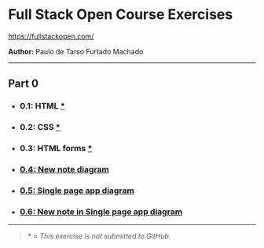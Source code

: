 # Full Stack Open Course Exercises

https://fullstackopen.com/

**Author:** Paulo de Tarso Furtado Machado

---

## Part 0

- ### 0.1: HTML [\*](#note)
- ### 0.2: CSS [\*](#note)
- ### 0.3: HTML forms [\*](#note)
- ### [0.4: New note diagram](./part0/exercise-0-4.md)
- ### [0.5: Single page app diagram](./part0/exercise-0-5.md)
- ### [0.6: New note in Single page app diagram](./part0/exercise-0-6.md)

---

> <a id="note"></a>\* = _This exercise is not submitted to GitHub._
